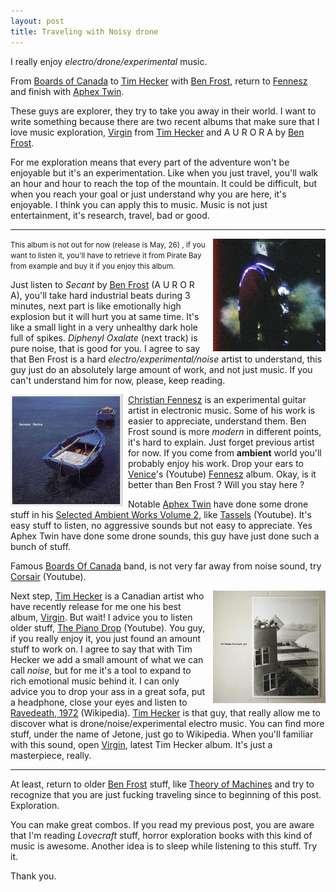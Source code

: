 ```yaml
---
layout: post
title: Traveling with Noisy drone
---
```


I really enjoy *electro/drone/experimental* music.

From [Boards of Canada][1] to [Tim Hecker][2] with [Ben Frost][3], return to [Fennesz][4] and finish with [Aphex Twin][5].

These guys are explorer, they try to take you away in their world.
I want to write something because there are two recent albums that make sure that
I love music exploration, [Virgin][10] from [Tim Hecker][2] and A U R O R A by [Ben Frost][3].

For me exploration means that every part of the adventure won't be enjoyable but it's an experimentation. Like when you just travel, you'll walk an hour and hour to reach the top of the mountain. It could be difficult, but when you reach your goal or just understand why you are here, it's enjoyable. I think you can apply this to music. Music is not just entertainment, it's research, travel, bad or good.

<center><hr></center>

<img alt="Ben Frost - A U R O R A" style="margin-left:8px;float:right" src="/assets/images/posts/ben_frost_aurora.jpg" />

<small>This album is not out for now (release is May, 26) , if you want to listen it, you'll have to retrieve it from Pirate Bay from example and buy it if you enjoy this album.</small>

Just listen to *Secant* by [Ben Frost][3] (A U R O R A), you'll take hard industrial beats
during 3 minutes, next part is like emotionally high explosion but it will hurt you at same time. It's like a small light in a very unhealthy dark hole full of spikes. *Diphenyl Oxalate* (next track) is pure noise, that is good for you. I agree to say that Ben Frost is a hard *electro/experimental/noise* artist to understand, this guy just do an absolutely large amount of work, and not just music. If you can't understand him for now, please, keep reading.

<img alt="Fennesz - Venice" style="margin-right:8px;float:left" src="/assets/images/posts/fennesz_venice.jpg" />

[Christian Fennesz][4] is an experimental guitar artist in electronic music. Some of his work is easier to appreciate, understand them. Ben Frost sound is more *modern* in different points, it's hard to explain. Just forget previous artist for now. If you come from **ambient** world you'll probably enjoy his work. Drop your ears to [Venice][11]'s (Youtube) [Fennesz][4] album. Okay, is it better than Ben Frost ? Will you stay here ?

Notable [Aphex Twin][5] have done some drone stuff in his [Selected Ambient Works Volume 2][17], like [Tassels][12] (Youtube). It's easy stuff to listen, no aggressive sounds but not easy to appreciate. Yes Aphex Twin have done some drone sounds, this guy have just done such a bunch of stuff.

Famous [Boards Of Canada][1] band, is not very far away from noise sound, try [Corsair][13] (Youtube).

<img alt="Tim Hecker - Ravedeath, 1972" style="margin-left:8px;float:right" src="/assets/images/posts/tim_hecker_ravedeath_1972.jpg" />

Next step, [Tim Hecker][2] is a Canadian artist who have recently release for me one his best album, [Virgin][10]. But wait! I advice you to listen older stuff, [The Piano Drop][14] (Youtube). You guy, if you really enjoy it, you just found an amount stuff to work on. I agree to say that with Tim Hecker we add a small amount of what we can call *noise*, but for me it's a tool to expand to rich emotional music behind it. I can only advice you to drop your ass in a great sofa, put a headphone, close your eyes and listen to [Ravedeath, 1972][15] (Wikipedia). [Tim Hecker][2] is that guy, that really allow me to discover what is drone/noise/experimental electro music. You can find more stuff, under the name of Jetone, just go to Wikipedia. When you'll familiar with this sound, open [Virgin][10], latest Tim Hecker album. It's just a masterpiece, really.

<center><hr></center>

At least, return to older [Ben Frost][3] stuff, like [Theory of Machines][16] and try to recognize that you are just fucking traveling since to beginning of this post. Exploration.

You can make great combos. If you read my previous post, you are aware that I'm reading *Lovecraft* stuff, horror exploration books with this kind of music is awesome. Another idea is to sleep while listening to this stuff. Try it.


Thank you.

[1]: http://en.wikipedia.org/wiki/Boards_of_Canada
[2]: http://en.wikipedia.org/wiki/Tim_Hecker
[3]: http://en.wikipedia.org/wiki/Ben_Frost_(musician)
[4]: http://en.wikipedia.org/wiki/Christian_Fennesz
[5]: http://en.wikipedia.org/wiki/Aphex_Twin
[10]: http://en.wikipedia.org/wiki/Virgins_(Tim_Hecker_album)
[11]: https://www.youtube.com/watch?v=XWAghDS6s4Q&list=PLKtI6DyKnYmNmVOGTz0wTki0kiLHVpdi5
[12]: https://www.youtube.com/watch?v=wwH1KSAIVH4
[13]: http://www.youtube.com/watch?v=CZHS52l-4Nw
[14]: http://www.youtube.com/watch?v=EE9mT4JaW_0
[15]: http://en.wikipedia.org/wiki/Ravedeath,_1972
[16]: http://www.youtube.com/watch?v=3fy4YPd7viU
[17]: http://en.wikipedia.org/wiki/Selected_Ambient_Works_Volume_II
